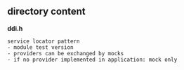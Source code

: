 ## directory content

**ddi.h**
```
service locator pattern
- module test version
- providers can be exchanged by mocks
- if no provider implemented in application: mock only
```
